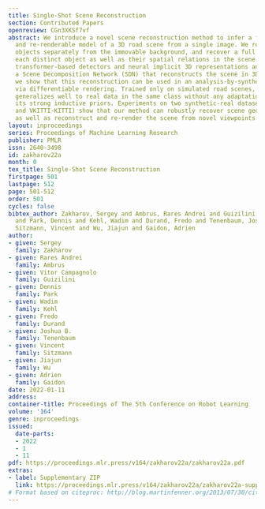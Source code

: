 ```yaml
---
title: Single-Shot Scene Reconstruction
section: Contributed Papers
openreview: CGn3XKSf7vf
abstract: We introduce a novel scene reconstruction method to infer a fully editable
  and re-renderable model of a 3D road scene from a single image. We represent movable
  objects separately from the immovable background, and recover a full 3D model of
  each distinct object as well as their spatial relations in the scene. We leverage
  transformer-based detectors and neural implicit 3D representations and we build
  a Scene Decomposition Network (SDN) that reconstructs the scene in 3D. Furthermore,
  we show that this reconstruction can be used in an analysis-by-synthesis setting
  via differentiable rendering. Trained only on simulated road scenes, our method
  generalizes well to real data in the same class without any adaptation thanks to
  its strong inductive priors. Experiments on two synthetic-real dataset pairs (PD-DDAD
  and VKITTI-KITTI) show that our method can robustly recover scene geometry and appearance,
  as well as reconstruct and re-render the scene from novel viewpoints.
layout: inproceedings
series: Proceedings of Machine Learning Research
publisher: PMLR
issn: 2640-3498
id: zakharov22a
month: 0
tex_title: Single-Shot Scene Reconstruction
firstpage: 501
lastpage: 512
page: 501-512
order: 501
cycles: false
bibtex_author: Zakharov, Sergey and Ambrus, Rares Andrei and Guizilini, Vitor Campagnolo
  and Park, Dennis and Kehl, Wadim and Durand, Fredo and Tenenbaum, Joshua B. and
  Sitzmann, Vincent and Wu, Jiajun and Gaidon, Adrien
author:
- given: Sergey
  family: Zakharov
- given: Rares Andrei
  family: Ambrus
- given: Vitor Campagnolo
  family: Guizilini
- given: Dennis
  family: Park
- given: Wadim
  family: Kehl
- given: Fredo
  family: Durand
- given: Joshua B.
  family: Tenenbaum
- given: Vincent
  family: Sitzmann
- given: Jiajun
  family: Wu
- given: Adrien
  family: Gaidon
date: 2022-01-11
address:
container-title: Proceedings of The 5th Conference on Robot Learning
volume: '164'
genre: inproceedings
issued:
  date-parts:
  - 2022
  - 1
  - 11
pdf: https://proceedings.mlr.press/v164/zakharov22a/zakharov22a.pdf
extras:
- label: Supplementary ZIP
  link: https://proceedings.mlr.press/v164/zakharov22a/zakharov22a-supp.zip
# Format based on citeproc: http://blog.martinfenner.org/2013/07/30/citeproc-yaml-for-bibliographies/
---
```

